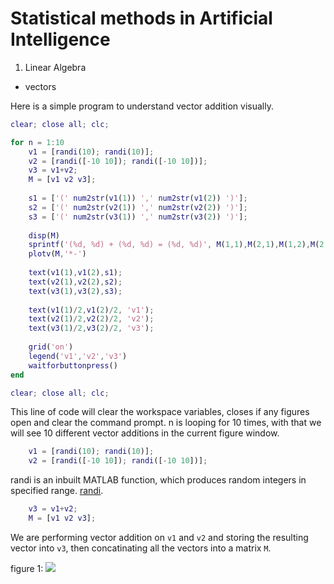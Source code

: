 # Statistical methods in Artificial Intelligence 

1. Linear Algebra
  - vectors
  
Here is a simple program to understand vector addition visually. 

``` matlab
clear; close all; clc;

for n = 1:10
    v1 = [randi(10); randi(10)];
    v2 = [randi([-10 10]); randi([-10 10])];
    v3 = v1+v2;
    M = [v1 v2 v3];
    
    s1 = ['(' num2str(v1(1)) ',' num2str(v1(2)) ')'];
    s2 = ['(' num2str(v2(1)) ',' num2str(v2(2)) ')'];
    s3 = ['(' num2str(v3(1)) ',' num2str(v3(2)) ')'];
    
    disp(M)
    sprintf('(%d, %d) + (%d, %d) = (%d, %d)', M(1,1),M(2,1),M(1,2),M(2,2),M(1,3),M(2,3))  
    plotv(M,'*-')
    
    text(v1(1),v1(2),s1);
    text(v2(1),v2(2),s2);
    text(v3(1),v3(2),s3);
    
    text(v1(1)/2,v1(2)/2, 'v1');
    text(v2(1)/2,v2(2)/2, 'v2');
    text(v3(1)/2,v3(2)/2, 'v3');
    
    grid('on')
    legend('v1','v2','v3')
    waitforbuttonpress()
end

```

``` matlab
clear; close all; clc;
```
This line of code will clear the workspace variables, closes if any figures open and clear the command prompt. 
n is looping for 10 times, with that we will see 10 different vector additions in the current figure window. 

``` matlab
    v1 = [randi(10); randi(10)];
    v2 = [randi([-10 10]); randi([-10 10])];
```
randi is an inbuilt MATLAB function, which produces random integers in specified range. [randi](https://in.mathworks.com/help/matlab/ref/randi.html "Title").

``` matlab
    v3 = v1+v2;
    M = [v1 v2 v3];
```
We are performing vector addition on `v1` and `v2` and storing the resulting vector into `v3`, then concatinating all the vectors into a matrix `M`.

figure 1: ![](/SMAI/docs/html/vector_1_01.png?raw=true)
